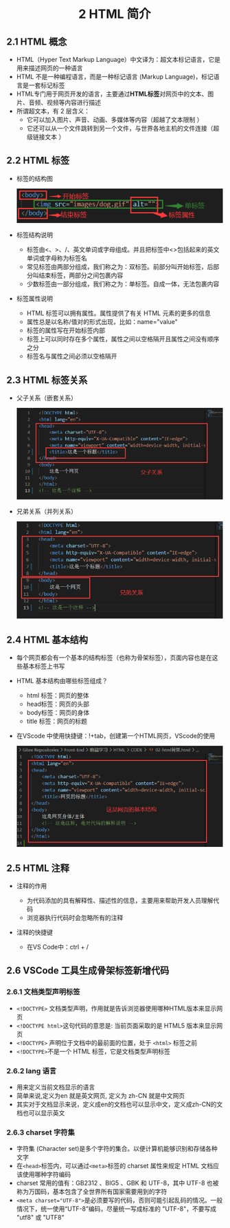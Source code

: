 # <center> 2 HTML 简介

## 2.1 HTML 概念

- HTML（Hyper Text Markup Language）中文译为：超文本标记语言，它是用来描述网页的一种语言
- HTML 不是一种编程语言，而是一种标记语言 (Markup Language)，标记语言是一套标记标签 
- HTML专门用于网页开发的语言，主要通过**HTML标签**对网页中的文本、图片、音频、视频等内容进行描述
- 所谓超文本，有 2 层含义：
  - 它可以加入图片、声音、动画、多媒体等内容（超越了文本限制 ）
  - 它还可以从一个文件跳转到另一个文件，与世界各地主机的文件连接（超级链接文本 ）

## 2.2 HTML 标签

- 标签的结构图

    ![图 3](../images/781e5622c3ef34e4f4f7cd750dc14bc549148d106098a70e728374ca795da796.png)  


- 标签结构说明
  - 标签由<、>、/、英文单词或字母组成。并且把标签中<>包括起来的英文单词或字母称为标签名
  - 常见标签由两部分组成，我们称之为：双标签。前部分叫开始标签，后部分叫结束标签，两部分之间包裹内容
  - 少数标签由一部分组成，我们称之为：单标签。自成一体，无法包裹内容


- 标签属性说明
  - HTML 标签可以拥有属性。属性提供了有关 HTML 元素的更多的信息
  - 属性总是以名称/值对的形式出现，比如：name="value"
  - 标签的属性写在开始标签内部
  - 标签上可以同时存在多个属性，属性之间以空格隔开且属性之间没有顺序之分
  - 标签名与属性之间必须以空格隔开

## 2.3 HTML 标签关系

- 父子关系（嵌套关系）

    ![图 4](../images/e91db92d10780b61da66f41fd795d753f99df21d6fff4cb76110b6951cd3b6ce.png)  


- 兄弟关系（并列关系）

    ![图 5](../images/8798040d1de1d3e9961902a0dd3b79799977601720c8db20dbaac26dfd3fae76.png)  


## 2.4 HTML 基本结构

- 每个网页都会有一个基本的结构标签（也称为骨架标签），页面内容也是在这些基本标签上书写


- HTML 基本结构由哪些标签组成？
  - html 标签：网页的整体
  - head标签：网页的头部
  - body标签：网页的身体
  - title 标签：网页的标题


- 在VScode 中使用快捷键：!+tab，创建第一个HTML网页，VScode的使用

    ![图 1](../images/1c455a33a6b828c80eca640a09774a9a8adaabcd333364fbacb6977e0c655c06.png)  


## 2.5 HTML 注释

- 注释的作用
  - 为代码添加的具有解释性、描述性的信息，主要用来帮助开发人员理解代码
  - 浏览器执行代码时会忽略所有的注释


- 注释的快捷键
  - 在VS Code中：ctrl + /


## 2.6 VSCode 工具生成骨架标签新增代码

### 2.6.1 文档类型声明标签 

- `<!DOCTYPE>` 文档类型声明，作用就是告诉浏览器使用哪种HTML版本来显示网页
- `<!DOCTYPE html>`这句代码的意思是: 当前页面采取的是 HTML5 版本来显示网页
- `<!DOCTYPE>` 声明位于文档中的最前面的位置，处于 `<html>` 标签之前
- `<!DOCTYPE>`不是一个 HTML 标签，它是文档类型声明标签

### 2.6.2 lang 语言

- 用来定义当前文档显示的语言
- 简单来说,定义为en 就是英文网页, 定义为 zh-CN 就是中文网页
- 其实对于文档显示来说，定义成en的文档也可以显示中文，定义成zh-CN的文档也可以显示英文

### 2.6.3 charset 字符集

- 字符集 (Character set)是多个字符的集合。以便计算机能够识别和存储各种文字
- 在`<head>`标签内，可以通过`<meta>`标签的 charset 属性来规定 HTML 文档应该使用哪种字符编码
- charset 常用的值有：GB2312 、BIG5 、GBK 和 UTF-8，其中 UTF-8 也被称为万国码，基本包含了全世界所有国家需要用到的字符
- `<meta charset="UTF-8">`是必须要写的代码，否则可能引起乱码的情况。一般情况下，统一使用“UTF-8”编码，尽量统一写成标准的 "UTF-8"，不要写成 "utf8" 或 "UTF8"

